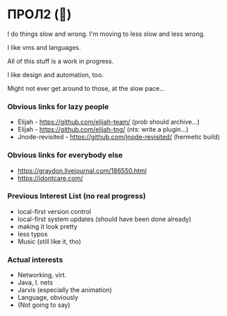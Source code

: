 # ПРОЛ2 (👋)

I do things slow and wrong. I'm moving to less slow and less wrong.

I like vms and languages.

All of this stuff is a work in progress.

I like design and automation, too.

Might not ever get around to those, at the slow pace...

### Obvious links for lazy people

- Elijah - https://github.com/elijah-team/
  (prob should archive...)
- Elijah - https://github.com/elijah-tng/
  (nts: write a plugin...)
- Jnode-revisited - https://github.com/jnode-revisited/
  (hermetic build)

### Obvious links for everybody else

- https://graydon.livejournal.com/186550.html
- https://idontcare.com/

### Previous Interest List (no real progress)

- local-first version control
- local-first system updates (should have been done already)
- making it look pretty
- less typos
- Music (still like it, tho)

### Actual interests

- Networking, virt.
- Java, I. nets
- Jarvis (especially the animation)
- Language, obviously
- (Not going to say)
